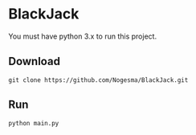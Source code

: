 # BlackJack

You must have python 3.x to run this project.

## Download

`git clone https://github.com/Nogesma/BlackJack.git`

## Run

`python main.py`
